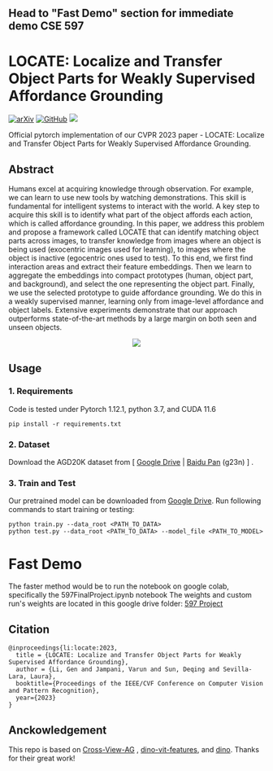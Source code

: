 ## Head to "Fast Demo" section for immediate demo CSE 597
# LOCATE: Localize and Transfer Object Parts for Weakly Supervised Affordance Grounding

[![arXiv](https://img.shields.io/badge/arXiv-2303.09665-b31b1b.svg)](https://arxiv.org/abs/2303.09665)
[![GitHub](https://img.shields.io/website?label=Project%20Page&up_message=page&url=https://reagan1311.github.io/locate/)](https://reagan1311.github.io/locate/)
[![ ](https://img.shields.io/youtube/views/RLHansdFxII?label=Video&style=flat)](https://www.youtube.com/watch?v=RLHansdFxII) 

Official pytorch implementation of our CVPR 2023 paper - LOCATE: Localize and Transfer Object Parts for Weakly
Supervised Affordance Grounding.

## Abstract

Humans excel at acquiring knowledge through observation. For example, we can learn to use new tools by watching
demonstrations. This skill is fundamental for intelligent systems to interact with the world. A key step to acquire this
skill is to identify what part of the object affords each action, which is called affordance grounding. In this paper,
we address this problem and propose a framework called LOCATE that can identify matching object parts across images, to
transfer knowledge from images where an object is being used (exocentric images used for learning), to images where the
object is inactive (egocentric ones used to test). To this end, we first find interaction areas and extract their
feature embeddings. Then we learn to aggregate the embeddings into compact prototypes (human, object part, and
background), and select the one representing the object part. Finally, we use the selected prototype to guide affordance
grounding. We do this in a weakly supervised manner, learning only from image-level affordance and object labels.
Extensive experiments demonstrate that our approach outperforms state-of-the-art methods by a large margin on both seen
and unseen objects.

<p align="center">
 <img src="./assets/problem_setting.gif" align=center>
</p>

## Usage

### 1. Requirements

Code is tested under Pytorch 1.12.1, python 3.7, and CUDA 11.6

```
pip install -r requirements.txt
```

### 2. Dataset

Download the AGD20K dataset
from [ [Google Drive](https://drive.google.com/file/d/1OEz25-u1uqKfeuyCqy7hmiOv7lIWfigk/view?usp=sharing) | [Baidu Pan](https://pan.baidu.com/s/1IRfho7xDAT0oJi5_mvP1sg) (g23n) ]
.

### 3. Train and Test

Our pretrained model can be downloaded
  from [Google Drive](https://drive.google.com/drive/folders/1-AcTiE9Lz91bPJlp1o-ubgkxKnudohdx?usp=sharing). Run following commands to start training or testing:

```
python train.py --data_root <PATH_TO_DATA>
python test.py --data_root <PATH_TO_DATA> --model_file <PATH_TO_MODEL>
```
# Fast Demo
The faster method would be to run the notebook on google colab, specifically the 597FinalProject.ipynb notebook
The weights and custom run's weights are located in this google drive folder: [597 Project](https://drive.google.com/drive/folders/1cgW2i_SkKTn4xbJC6nIvwZEUMbHpmb67?usp=drive_link)

## Citation

```
@inproceedings{li:locate:2023,
  title = {LOCATE: Localize and Transfer Object Parts for Weakly Supervised Affordance Grounding},
  author = {Li, Gen and Jampani, Varun and Sun, Deqing and Sevilla-Lara, Laura},
  booktitle={Proceedings of the IEEE/CVF Conference on Computer Vision and Pattern Recognition},
  year={2023}
}
```

## Anckowledgement

This repo is based on [Cross-View-AG](https://github.com/lhc1224/Cross-View-AG)
, [dino-vit-features](https://github.com/ShirAmir/dino-vit-features),
and [dino](https://github.com/facebookresearch/dino). Thanks for their great work!
